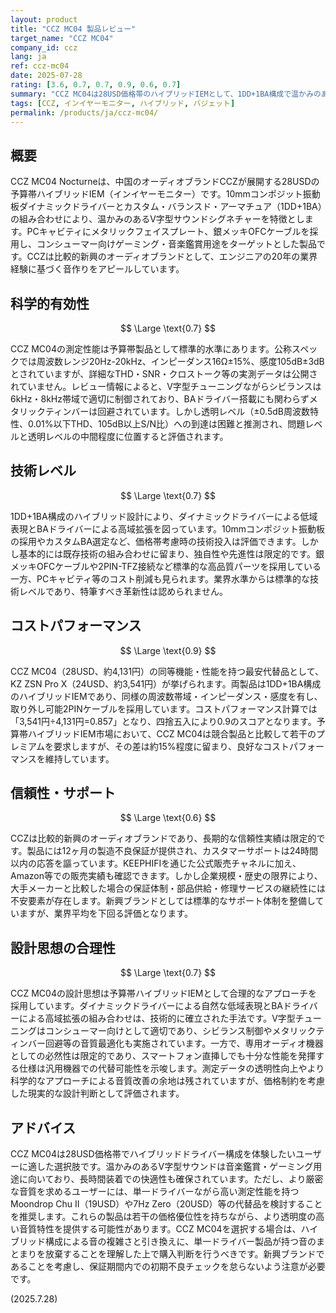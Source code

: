 ```yaml
---
layout: product
title: "CCZ MC04 製品レビュー"
target_name: "CCZ MC04"
company_id: ccz
lang: ja
ref: ccz-mc04
date: 2025-07-28
rating: [3.6, 0.7, 0.7, 0.9, 0.6, 0.7]
summary: "CCZ MC04は28USD価格帯のハイブリッドIEMとして、1DD+1BA構成で温かみのあるV字サウンドを提供するが、測定性能面での透明性達成には課題がある。"
tags: [CCZ, インイヤーモニター, ハイブリッド, バジェット]
permalink: /products/ja/ccz-mc04/
---
```

## 概要

CCZ MC04 Nocturneは、中国のオーディオブランドCCZが展開する28USDの予算帯ハイブリッドIEM（インイヤーモニター）です。10mmコンポジット振動板ダイナミックドライバーとカスタム・バランスド・アーマチュア（1DD+1BA）の組み合わせにより、温かみのあるV字型サウンドシグネチャーを特徴とします。PCキャビティにメタリックフェイスプレート、銀メッキOFCケーブルを採用し、コンシューマー向けゲーミング・音楽鑑賞用途をターゲットとした製品です。CCZは比較的新興のオーディオブランドとして、エンジニアの20年の業界経験に基づく音作りをアピールしています。

## 科学的有効性

$$ \Large \text{0.7} $$

CCZ MC04の測定性能は予算帯製品として標準的水準にあります。公称スペックでは周波数レンジ20Hz-20kHz、インピーダンス16Ω±15%、感度105dB±3dBとされていますが、詳細なTHD・SNR・クロストーク等の実測データは公開されていません。レビュー情報によると、V字型チューニングながらシビランスは6kHz・8kHz帯域で適切に制御されており、BAドライバー搭載にも関わらずメタリックティンバーは回避されています。しかし透明レベル（±0.5dB周波数特性、0.01%以下THD、105dB以上S/N比）への到達は困難と推測され、問題レベルと透明レベルの中間程度に位置すると評価されます。

## 技術レベル

$$ \Large \text{0.7} $$

1DD+1BA構成のハイブリッド設計により、ダイナミックドライバーによる低域表現とBAドライバーによる高域拡張を図っています。10mmコンポジット振動板の採用やカスタムBA選定など、価格帯考慮時の技術投入は評価できます。しかし基本的には既存技術の組み合わせに留まり、独自性や先進性は限定的です。銀メッキOFCケーブルや2PIN-TFZ接続など標準的な高品質パーツを採用している一方、PCキャビティ等のコスト削減も見られます。業界水準からは標準的な技術レベルであり、特筆すべき革新性は認められません。

## コストパフォーマンス

$$ \Large \text{0.9} $$

CCZ MC04（28USD、約4,131円）の同等機能・性能を持つ最安代替品として、KZ ZSN Pro X（24USD、約3,541円）が挙げられます。両製品は1DD+1BA構成のハイブリッドIEMであり、同様の周波数帯域・インピーダンス・感度を有し、取り外し可能2PINケーブルを採用しています。コストパフォーマンス計算では「3,541円÷4,131円=0.857」となり、四捨五入により0.9のスコアとなります。予算帯ハイブリッドIEM市場において、CCZ MC04は競合製品と比較して若干のプレミアムを要求しますが、その差は約15%程度に留まり、良好なコストパフォーマンスを維持しています。

## 信頼性・サポート

$$ \Large \text{0.6} $$

CCZは比較的新興のオーディオブランドであり、長期的な信頼性実績は限定的です。製品には12ヶ月の製造不良保証が提供され、カスタマーサポートは24時間以内の応答を謳っています。KEEPHIFIを通じた公式販売チャネルに加え、Amazon等での販売実績も確認できます。しかし企業規模・歴史の限界により、大手メーカーと比較した場合の保証体制・部品供給・修理サービスの継続性には不安要素が存在します。新興ブランドとしては標準的なサポート体制を整備していますが、業界平均を下回る評価となります。

## 設計思想の合理性

$$ \Large \text{0.7} $$

CCZ MC04の設計思想は予算帯ハイブリッドIEMとして合理的なアプローチを採用しています。ダイナミックドライバーによる自然な低域表現とBAドライバーによる高域拡張の組み合わせは、技術的に確立された手法です。V字型チューニングはコンシューマー向けとして適切であり、シビランス制御やメタリックティンバー回避等の音質最適化も実施されています。一方で、専用オーディオ機器としての必然性は限定的であり、スマートフォン直挿しでも十分な性能を発揮する仕様は汎用機器での代替可能性を示唆します。測定データの透明性向上やより科学的なアプローチによる音質改善の余地は残されていますが、価格制約を考慮した現実的な設計判断として評価されます。

## アドバイス

CCZ MC04は28USD価格帯でハイブリッドドライバー構成を体験したいユーザーに適した選択肢です。温かみのあるV字型サウンドは音楽鑑賞・ゲーミング用途に向いており、長時間装着での快適性も確保されています。ただし、より厳密な音質を求めるユーザーには、単一ドライバーながら高い測定性能を持つMoondrop Chu II（19USD）や7Hz Zero（20USD）等の代替品を検討することを推奨します。これらの製品は若干の価格優位性を持ちながら、より透明度の高い音質特性を提供する可能性があります。CCZ MC04を選択する場合は、ハイブリッド構成による音の複雑さと引き換えに、単一ドライバー製品が持つ音のまとまりを放棄することを理解した上で購入判断を行うべきです。新興ブランドであることを考慮し、保証期間内での初期不良チェックを怠らないよう注意が必要です。

(2025.7.28)
